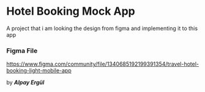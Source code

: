 # Hotel Booking Mock App
A project that i am looking the design from figma and implementing it to this app

### Figma File
https://www.figma.com/community/file/1340685192199391354/travel-hotel-booking-light-mobile-app

by ***Alpay Ergül***